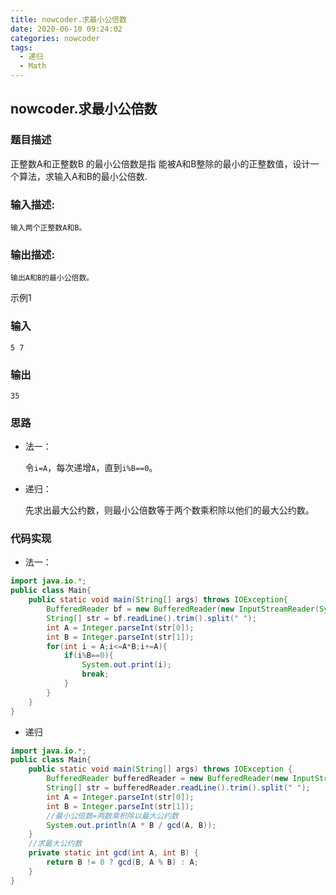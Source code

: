 ```yaml
---
title: nowcoder.求最小公倍数
date: 2020-06-10 09:24:02
categories: nowcoder
tags:
  - 递归
  - Math
---
```


## nowcoder.求最小公倍数

### 题目描述

正整数A和正整数B 的最小公倍数是指 能被A和B整除的最小的正整数值，设计一个算法，求输入A和B的最小公倍数.

<!--more-->

### 输入描述:

```
输入两个正整数A和B。
```

### 输出描述:

```
输出A和B的最小公倍数。
```

示例1

### 输入

```
5 7
```

### 输出

```
35
```



### 思路

- 法一：

  令`i=A`，每次递增`A`，直到`i%B==0`。

- 递归：

  先求出最大公约数，则最小公倍数等于两个数乘积除以他们的最大公约数。



### 代码实现

- 法一：

```java
import java.io.*;
public class Main{
    public static void main(String[] args) throws IOException{
        BufferedReader bf = new BufferedReader(new InputStreamReader(System.in));
        String[] str = bf.readLine().trim().split(" ");
        int A = Integer.parseInt(str[0]);
        int B = Integer.parseInt(str[1]);
        for(int i = A;i<=A*B;i+=A){
            if(i%B==0){
                System.out.print(i);
                break;
            }
        }
    }
}
```



- 递归

```java
import java.io.*;
public class Main{
    public static void main(String[] args) throws IOException {
        BufferedReader bufferedReader = new BufferedReader(new InputStreamReader(System.in));
        String[] str = bufferedReader.readLine().trim().split(" ");
        int A = Integer.parseInt(str[0]);
        int B = Integer.parseInt(str[1]);
        //最小公倍数=两数乘积除以最大公约数
        System.out.println(A * B / gcd(A, B));
    }
    //求最大公约数
    private static int gcd(int A, int B) {
        return B != 0 ? gcd(B, A % B) : A;
    }
}
```

